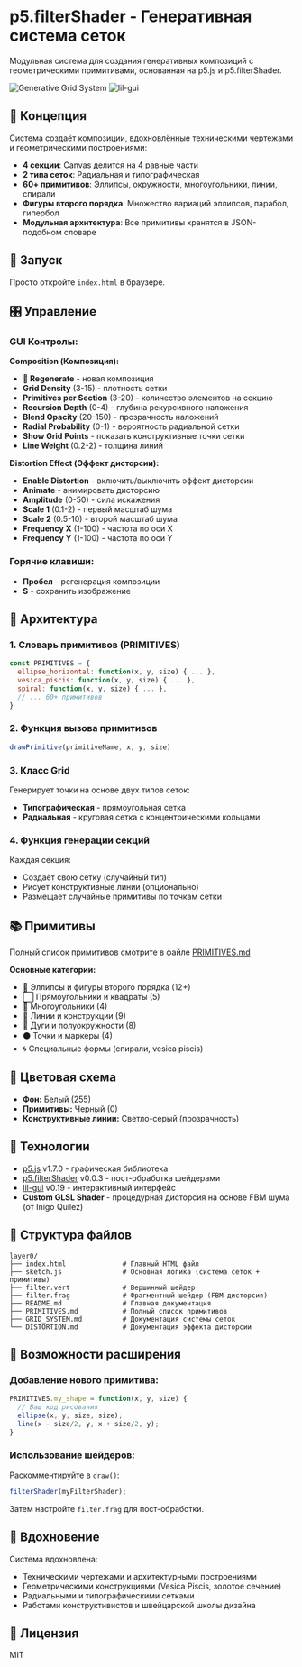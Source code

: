 # p5.filterShader - Генеративная система сеток

Модульная система для создания генеративных композиций с геометрическими примитивами, основанная на p5.js и p5.filterShader.

![Generative Grid System](https://img.shields.io/badge/p5.js-1.7.0-ED225D?style=flat-square&logo=p5.js)
![lil-gui](https://img.shields.io/badge/lil--gui-0.19-4FC08D?style=flat-square)

## 🎨 Концепция

Система создаёт композиции, вдохновлённые техническими чертежами и геометрическими построениями:

- **4 секции**: Canvas делится на 4 равные части
- **2 типа сеток**: Радиальная и типографическая
- **60+ примитивов**: Эллипсы, окружности, многоугольники, линии, спирали
- **Фигуры второго порядка**: Множество вариаций эллипсов, парабол, гипербол
- **Модульная архитектура**: Все примитивы хранятся в JSON-подобном словаре

## 🚀 Запуск

Просто откройте `index.html` в браузере.

## 🎛️ Управление

### GUI Контролы:

**Composition (Композиция):**
- **🔄 Regenerate** - новая композиция
- **Grid Density** (3-15) - плотность сетки
- **Primitives per Section** (3-20) - количество элементов на секцию
- **Recursion Depth** (0-4) - глубина рекурсивного наложения
- **Blend Opacity** (20-150) - прозрачность наложений
- **Radial Probability** (0-1) - вероятность радиальной сетки
- **Show Grid Points** - показать конструктивные точки сетки
- **Line Weight** (0.2-2) - толщина линий

**Distortion Effect (Эффект дисторсии):**
- **Enable Distortion** - включить/выключить эффект дисторсии
- **Animate** - анимировать дисторсию
- **Amplitude** (0-50) - сила искажения
- **Scale 1** (0.1-2) - первый масштаб шума
- **Scale 2** (0.5-10) - второй масштаб шума
- **Frequency X** (1-100) - частота по оси X
- **Frequency Y** (1-100) - частота по оси Y

### Горячие клавиши:
- **Пробел** - регенерация композиции
- **S** - сохранить изображение

## 📐 Архитектура

### 1. Словарь примитивов (PRIMITIVES)
```javascript
const PRIMITIVES = {
  ellipse_horizontal: function(x, y, size) { ... },
  vesica_piscis: function(x, y, size) { ... },
  spiral: function(x, y, size) { ... },
  // ... 60+ примитивов
}
```

### 2. Функция вызова примитивов
```javascript
drawPrimitive(primitiveName, x, y, size)
```

### 3. Класс Grid
Генерирует точки на основе двух типов сеток:
- **Типографическая** - прямоугольная сетка
- **Радиальная** - круговая сетка с концентрическими кольцами

### 4. Функция генерации секций
Каждая секция:
- Создаёт свою сетку (случайный тип)
- Рисует конструктивные линии (опционально)
- Размещает случайные примитивы по точкам сетки

## 📚 Примитивы

Полный список примитивов смотрите в файле [PRIMITIVES.md](PRIMITIVES.md)

**Основные категории:**
- 🔵 Эллипсы и фигуры второго порядка (12+)
- ⬜ Прямоугольники и квадраты (5)
- 🔺 Многоугольники (4)
- 📏 Линии и конструкции (9)
- 🌙 Дуги и полуокружности (8)
- ⚫ Точки и маркеры (4)
- 🌀 Специальные формы (спирали, vesica piscis)

## 🎨 Цветовая схема

- **Фон:** Белый (255)
- **Примитивы:** Черный (0)
- **Конструктивные линии:** Светло-серый (прозрачность)

## 🔧 Технологии

- [p5.js](https://p5js.org/) v1.7.0 - графическая библиотека
- [p5.filterShader](https://github.com/BarneyWhiteman/p5.filterShader) v0.0.3 - пост-обработка шейдерами
- [lil-gui](https://lil-gui.georgealways.com/) v0.19 - интерактивный интерфейс
- **Custom GLSL Shader** - процедурная дисторсия на основе FBM шума (от Inigo Quilez)

## 📁 Структура файлов

```
layer0/
├── index.html              # Главный HTML файл
├── sketch.js               # Основная логика (система сеток + примитивы)
├── filter.vert             # Вершинный шейдер
├── filter.frag             # Фрагментный шейдер (FBM дисторсия)
├── README.md               # Главная документация
├── PRIMITIVES.md           # Полный список примитивов
├── GRID_SYSTEM.md          # Документация системы сеток
└── DISTORTION.md           # Документация эффекта дисторсии
```

## 🎯 Возможности расширения

### Добавление нового примитива:
```javascript
PRIMITIVES.my_shape = function(x, y, size) {
  // Ваш код рисования
  ellipse(x, y, size, size);
  line(x - size/2, y, x + size/2, y);
}
```

### Использование шейдеров:
Раскомментируйте в `draw()`:
```javascript
filterShader(myFilterShader);
```

Затем настройте `filter.frag` для пост-обработки.

## 🎨 Вдохновение

Система вдохновлена:
- Техническими чертежами и архитектурными построениями
- Геометрическими конструкциями (Vesica Piscis, золотое сечение)
- Радиальными и типографическими сетками
- Работами конструктивистов и швейцарской школы дизайна

## 📝 Лицензия

MIT
